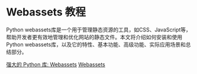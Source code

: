 # Webassets  教程

<show-structure depth="3"/>

Python webassets库是一个用于管理静态资源的工具，如CSS、JavaScript等，帮助开发者更有效地管理和优化网站的静态文件。本文将介绍如何安装和使用Python webassets库，以及它的特性、基本功能、高级功能、实际应用场景和总结部分。


<seealso>
<category ref="ref_docs">
    <a href="https://mp.weixin.qq.com/s/TzEeymdW9jAasbcw2Xandw">强大的 Python 库: Webassets</a>
</category>
<category ref="ref_github">
    <a href="https://github.com/miracle2k/webassets">Webassets</a>
</category>
<category ref="ref_issues">
</category>
<category ref="ref_hf">
</category>
<category ref="ref_ms">
</category>
</seealso>